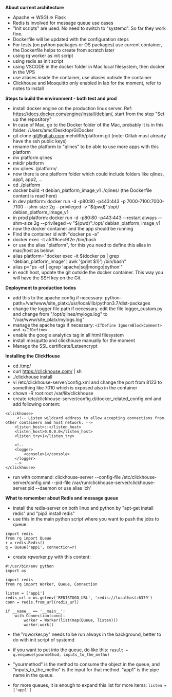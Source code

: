 **About current architecture**
- Apache => WSGI => Flask
- Redis is involved for message queue use cases
- "Init scripts" are used. No need to switch to "systemd". So far they work fine.
- Dockerfile will be updated with the configuration steps
- For tests (on python packages or OS packages) use current container, the Dockerfile helps to create from scratch later
- using rq worker as init script
- using redis as init script
- using VSCODE in the docker folder in Mac local filesystem, then docker in the VPS
- use aliases inside the container, use aliases outisde the container
- Clickhouse and Mosquitto only enabled in lab for the moment, refer to notes to install


**Steps to build the environment - both test and prod**
- install docker engine on the production linux server. Ref: https://docs.docker.com/engine/install/debian/, start from the step "Set up the repository"
- In case of Mac, go to the Docker folder of the Mac, probably it is in this folder: /Users/amc/Desktop/G/Docker
- git clone git@gitlab.com:mehdifth/platform.git  (note: Gitlab must already have the ssh public keys)
- rename the platform to "qlines" to be able to use more apps with this platform
- mv platform qlines
- mkdir platform
- mv qlines ./platform/
- now there is one platform folder which could include folders like qlines, app1, app2, ...
- cd ./platform
- docker build -t debian_platform_image_v1 ./qlines/  (the Dockerfile content is read here)
- in dev platform: docker run -d -p80:80 -p443:443 -p 7000-7100:7000-7100 --shm-size 2g --privileged -v "$(pwd)":/opt/ debian_platform_image_v1
- in prod platform: docker run -d -p80:80 -p443:443 --restart always --shm-size 2g --privileged -v "$(pwd)":/opt/ debian_platform_image_v1
- now the docker container and the app should be running
- Find the container id with "docker ps -a"
- docker exec -it a5ff9cec9f2e /bin/bash
- or use the alias "platform", for this you need to define this alias in mac/host as below:
- alias platform="docker exec -it $(docker ps  | grep 'debian_platform_image' | awk '{print $1}') /bin/bash"
- alias p="ps -ef | egrep 'apache|sql|mongo|python'"
- in each host, update the git outside the docker container. This way you will have the SSH key on the Git.



**Deployment to production todos**
- add this to the apache config if necessary: python-path=/var/www/site_platx:/usr/local/lib/python3.7/dist-packages
- change the logger file path if necessary. edit the file logger_custom.py and change from "/opt/qlines/mylogs.log" to "/var/www/site_platx/mylogs.log"
- manage the apache tags if necessary: `<IfDefine IgnoreBlockComment> and </IfDefine>`
- enable the google analytics tag in all html filesystem
- install mosquitto and clickhouse manually for the moment
- Manage the SSL certificate/Letsencrypt


**Installing the ClickHouse**
- cd /tmp/
- curl https://clickhouse.com/ | sh
- ./clickhouse install
- vi /etc/clickhouse-server/config.xml and change the port from 8123 to something like 7010 which is exposed also in the container
- chown -R root:root /var/lib/clickhouse
- create /etc/clickhouse-server/config.d/docker_related_config.xml and add following content:
```
<clickhouse>
     <!-- Listen wildcard address to allow accepting connections from other containers and host network. -->
    <listen_host>::</listen_host>
    <listen_host>0.0.0.0</listen_host>
    <listen_try>1</listen_try>

    <!--
    <logger>
        <console>1</console>
    </logger>
    -->
</clickhouse>
```

- run with command:
clickhouse-server --config-file /etc/clickhouse-server/config.xml --pid-file /var/run/clickhouse-server/clickhouse-server.pid --daemon
or use alias 'ch'



**What to remember about Redis and message queue**
- install the redis-server on both linux and python by "apt-get install redis" and "pip3 install redis"
- use this in the main python script where you want to push the jobs to queue:
```
import redis
from rq import Queue
r = redis.Redis()
q = Queue('app1', connection=r)
```

- create rqworker.py with this content:
```
#!/usr/bin/env python
import os

import redis
from rq import Worker, Queue, Connection

listen = ['app1']
redis_url = os.getenv('REDISTOGO_URL', 'redis://localhost:6379')
conn = redis.from_url(redis_url)

if __name__ == '__main__':
    with Connection(conn):
        worker = Worker(list(map(Queue, listen)))
        worker.work()

```
- the "rqworker.py" needs to be run always in the background, better to do with init script of systemd
- if you want to put into the queue, do like this:
```result = q.enqueue(yourmethod, inputs_to_the_metho)```

- "yourmethod" is the method to consume the object in the queue, and "inputs_to_the_metho" is the input for that method. "app1" is the pipe name in the queue.
- for more queues, it is enough to expand this list for more items:
```listen = ['app1']```
